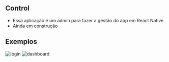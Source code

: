 ## Control

- Essa aplicação é um admin para fazer a gestão do app em React Native
- Ainda em construção

## Exemplos
![login](https://github.com/alefebspp/control-admin/assets/106111153/49efe972-7702-43b1-830f-4521cdff196c)
![dashboard](https://github.com/alefebspp/control-admin/assets/106111153/d7ac9e2f-9ffb-42a1-ae18-3a0449412aaa)
